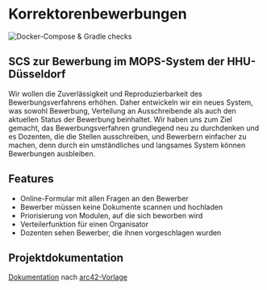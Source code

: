 # Korrektorenbewerbungen

![Docker-Compose & Gradle checks](https://github.com/hhu-propra2/abschlussprojekt-trappin-in-auas/workflows/Docker-Compose%20&%20Gradle%20checks/badge.svg)

## SCS zur Bewerbung im MOPS-System der HHU-Düsseldorf
Wir wollen die Zuverlässigkeit und Reproduzierbarkeit des Bewerbungsverfahrens erhöhen. Daher entwickeln wir ein neues System, was sowohl Bewerbung, Verteilung an Ausschreibende als auch den aktuellen Status der Bewerbung beinhaltet.
Wir haben uns zum Ziel gemacht, das Bewerbungsverfahren grundlegend neu zu durchdenken und es Dozenten, die die Stellen ausschreiben, und Bewerbern einfacher zu machen, denn durch ein umständliches und langsames System können Bewerbungen ausbleiben. 


## Features
- Online-Formular mit allen Fragen an den Bewerber
- Bewerber müssen keine Dokumente scannen und hochladen
- Priorisierung von Modulen, auf die sich beworben wird
- Verteilerfunktion für einen Organisator
- Dozenten sehen Bewerber, die ihnen vorgeschlagen wurden


## Projektdokumentation

[Dokumentation](https://github.com/hhu-propra2/abschlussprojekt-trappin-in-auas/blob/docs/docs/documentation.md) nach [arc42-Vorlage](https://arc42.org/)
